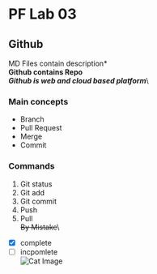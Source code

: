 # PF Lab 03
## Github
MD Files contain description*\
**Github contains Repo**\
***Github is web and cloud based platform***\
### Main concepts
* Branch
* Pull Request
* Merge
* Commit
### Commands
1. Git status
2. Git add
3. Git commit
4. Push
5. Pull\
~~By Mistake~~\
- [x] complete
- [ ] incpomlete\
  ![Cat Image](https://i.natgeofe.com/n/548467d8-c5f1-4551-9f58-6817a8d2c45e/NationalGeographic_2572187_16x9.jpg)
